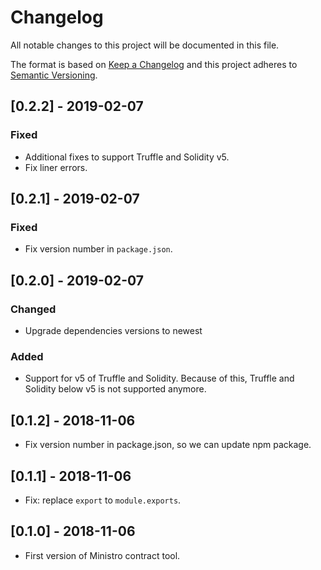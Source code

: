 # Changelog
All notable changes to this project will be documented in this file.

The format is based on [Keep a Changelog](http://keepachangelog.com/en/1.0.0/)
and this project adheres to [Semantic Versioning](http://semver.org/spec/v2.0.0.html).

## [0.2.2] - 2019-02-07
### Fixed 
- Additional fixes to support Truffle and Solidity v5.
- Fix liner errors.

## [0.2.1] - 2019-02-07
### Fixed 
- Fix version number in `package.json`.

## [0.2.0] - 2019-02-07
### Changed
- Upgrade dependencies versions to newest

### Added
- Support for v5 of Truffle and Solidity.
  Because of this, Truffle and Solidity below v5 is not supported anymore.

## [0.1.2] - 2018-11-06

- Fix version number in package.json, so we can update npm package.

## [0.1.1] - 2018-11-06
- Fix: replace `export` to `module.exports`.

## [0.1.0] - 2018-11-06
- First version of Ministro contract tool.
